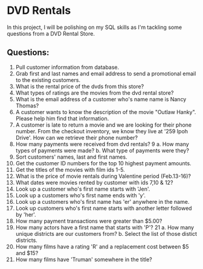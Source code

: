 # DVD Rentals
In this project, I will be polishing on my SQL skills as I'm tackling some questions from a DVD Rental Store.

## Questions:
1. Pull customer information from database.
2. Grab first and last names and email address to send a promotional email to the existing customers.
3. What is the rental price of the dvds from this store?
4. What types of ratings are the movies from the dvd rental store?
5. What is the email address of a customer who's name name is Nancy Thomas?
6. A customer wants to know the description of the movie "Outlaw Hanky". Please help him find that information. 
7. A customer is late to return a movie and we are looking for their phone number. From the checkout inventory, we know they live at '259 Ipoh Drive'. How can we retrieve their phone number?
8. How many payments were received from dvd rentals?
9 a. How many types of payments were made?
  b. What type of payments were they?
10. Sort customers' names, last and first names.
11. Get the customer ID numbers for the top 10 highest payment amounts. 
12. Get the titles of the movies with film ids 1-5.
13. What is the price of movie rentals during Valentine period (Feb.13-16)?
14. What dates were movies rented by customer with ids 7,10 & 12?
15. Look up a customer who's first name starts with 'Jen'.
16. Look up a customers who's first name ends with 'y'.
17. Look up a customers who's first name has 'er' anywhere in the name.
18. Look up customers who's first name starts with another letter followed by 'her'.
19. How many payment transactions were greater than $5.00?
20. How many actors have a first name that starts with 'P'?
21  a. How many unique districts are our customers from?
    b. Select the list of those distict districts.
22. How many films have a rating 'R' and a replacement cost between $5 and $15?
23. How many films have 'Truman' somewhere in the title?


